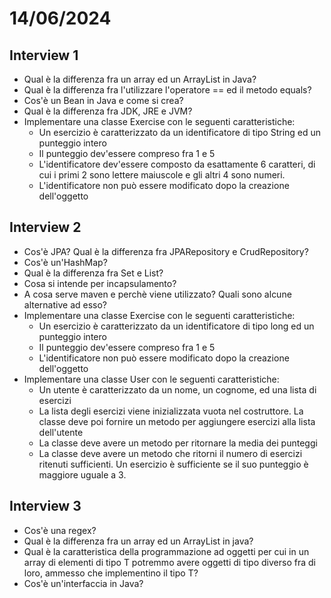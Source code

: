# 14/06/2024
## Interview 1
- Qual è la differenza fra un array ed un ArrayList in Java?
- Qual è la differenza fra l'utilizzare l'operatore == ed il metodo equals?
- Cos'è un Bean in Java e come si crea?
- Qual è la differenza fra JDK, JRE e JVM?
- Implementare una classe Exercise con le seguenti caratteristiche:
  - Un esercizio è caratterizzato da un identificatore di tipo String ed un punteggio intero
  - Il punteggio dev'essere compreso fra 1 e 5
  - L'identificatore dev'essere composto da esattamente 6 caratteri, di cui i primi 2 sono lettere maiuscole e gli altri 4 sono numeri.
  - L'identificatore non può essere modificato dopo la creazione dell'oggetto

## Interview 2
- Cos'è JPA? Qual è la differenza fra JPARepository e CrudRepository?
- Cos'è un'HashMap?
- Qual è la differenza fra Set e List?
- Cosa si intende per incapsulamento?
- A cosa serve maven e perchè viene utilizzato? Quali sono alcune alternative ad esso?
- Implementare una classe Exercise con le seguenti caratteristiche:
  - Un esercizio è caratterizzato da un identificatore di tipo long ed un punteggio intero
  - Il punteggio dev'essere compreso fra 1 e 5
  - L'identificatore non può essere modificato dopo la creazione dell'oggetto
- Implementare una classe User con le seguenti caratteristiche:
  - Un utente è caratterizzato da un nome, un cognome, ed una lista di esercizi
  - La lista degli esercizi viene inizializzata vuota nel costruttore. La classe deve poi fornire un metodo per aggiungere esercizi alla lista dell'utente
  - La classe deve avere un metodo per ritornare la media dei punteggi
  - La classe deve avere un metodo che ritorni il numero di esercizi ritenuti sufficienti. Un esercizio è sufficiente se il suo punteggio è maggiore uguale a 3.
 
## Interview 3
- Cos'è una regex?
- Qual è la differenza fra un array ed un ArrayList in java?
- Qual è la caratteristica della programmazione ad oggetti per cui in un array di elementi di tipo T potremmo avere oggetti di tipo diverso fra di loro, ammesso che implementino il tipo T?
- Cos'è un'interfaccia in Java?
